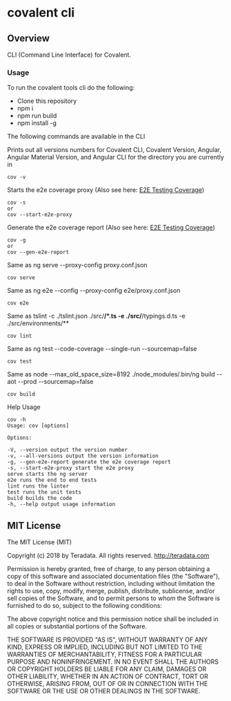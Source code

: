 # covalent cli

## Overview

CLI (Command Line Interface) for Covalent.


### Usage

To run the covalent tools cli do the following:

* Clone this repository
* npm i
* npm run build
* npm install -g

The following commands are available in the CLI

Prints out all versions numbers for Covalent CLI, Covalent Version, Angular, Angular Material Version, and Angular CLI for the directory you are currently in
```
cov -v
```

Starts the e2e coverage proxy (Also see here: [E2E Testing Coverage](../covalent-e2e-coverage))
```
cov -s
or
cov --start-e2e-proxy
```

Generate the e2e coverage report (Also see here: [E2E Testing Coverage](../covalent-e2e-coverage))
```
cov -g
or
cov --gen-e2e-report
```
Same as ng serve --proxy-config proxy.conf.json
```
cov serve
```

Same as ng e2e --config --proxy-config e2e/proxy.conf.json
```
cov e2e
```

Same as tslint -c ./tslint.json ./src/**/*.ts -e ./src/**/typings.d.ts -e ./src/environments/**
```
cov lint
```

Same as ng test --code-coverage --single-run --sourcemap=false
```
cov test
```

Same as node --max_old_space_size=8192 ./node_modules/.bin/ng build --aot --prod --sourcemap=false

```
cov build
```

Help Usage
```
cov -h
Usage: cov [options]

Options:

-V, --version output the version number
-v, --all-versions output the version information
-g, --gen-e2e-report generate the e2e coverage report
-s, --start-e2e-proxy start the e2e proxy
serve starts the ng server
e2e runs the end to end tests
lint runs the linter
test runs the unit tests
build builds the code
-h, --help output usage information
```

## MIT License

The MIT License (MIT)

Copyright (c) 2018 by Teradata. All rights reserved. http://teradata.com

Permission is hereby granted, free of charge, to any person obtaining a copy
of this software and associated documentation files (the "Software"), to deal
in the Software without restriction, including without limitation the rights
to use, copy, modify, merge, publish, distribute, sublicense, and/or sell
copies of the Software, and to permit persons to whom the Software is
furnished to do so, subject to the following conditions:

The above copyright notice and this permission notice shall be included in
all copies or substantial portions of the Software.

THE SOFTWARE IS PROVIDED "AS IS", WITHOUT WARRANTY OF ANY KIND, EXPRESS OR
IMPLIED, INCLUDING BUT NOT LIMITED TO THE WARRANTIES OF MERCHANTABILITY,
FITNESS FOR A PARTICULAR PURPOSE AND NONINFRINGEMENT. IN NO EVENT SHALL THE
AUTHORS OR COPYRIGHT HOLDERS BE LIABLE FOR ANY CLAIM, DAMAGES OR OTHER
LIABILITY, WHETHER IN AN ACTION OF CONTRACT, TORT OR OTHERWISE, ARISING FROM,
OUT OF OR IN CONNECTION WITH THE SOFTWARE OR THE USE OR OTHER DEALINGS IN
THE SOFTWARE.


